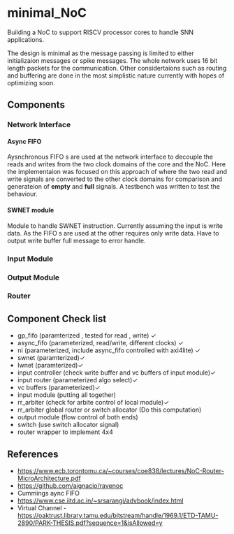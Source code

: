 # minimal_NoC

Building a NoC to support RISCV processor cores to handle SNN applications. 

The design is minimal as the message passing is limited to either initializaion messages or spike messages. The whole network uses 16 bit length packets for the communication. Other considertaions such as routing and buffering are done in the most simplistic nature currently with hopes of optimizing soon. 


## Components


###  Network Interface 

#### Async FIFO

Aysnchronous FIFO s are used at the network interface to decouple the reads and writes from the two clock domains of the core and the NoC. Here the implementaion was focused on this approach of where the two read and write signals are converted to the other clock domains for comparison and generateion of **empty** and **full** signals. 
A testbench was written to test the behaviour. 

#### SWNET module

Module to handle SWNET instruction. Currently assuming the input is write data. As the FIFO s are used at the other requires only write data. Have to output write buffer full message to error handle.

###  Input Module 


###  Output Module 


###  Router 


## Component Check list 

- gp_fifo (paramterized , tested for read , write) &check;
- async_fifo (parameterized, read/write, different clocks) &check;
- ni (parameterized, include async_fifo controlled with axi4lite) &check;
- swnet (paramterized)&check;
- lwnet (paramterized)&check;
- input controller (check write buffer and vc buffers of input module)&check;
- input router (parameterized algo select)&check;
- vc buffers (parameterized)&check;
- input module (putting all together)
- rr_arbiter (check for arbite control of local module)&check;
- rr_arbiter global router or switch allocator (Do this computation)
- output module (flow control of both ends)
- switch (use switch allocator signal)
- router wrapper to implement 4x4 



## References 
- https://www.ecb.torontomu.ca/~courses/coe838/lectures/NoC-Router-MicroArchitecture.pdf
- https://github.com/aignacio/ravenoc
- Cummings aync FIFO
- https://www.cse.iitd.ac.in/~srsarangi/advbook/index.html
- Virtual Channel - https://oaktrust.library.tamu.edu/bitstream/handle/1969.1/ETD-TAMU-2890/PARK-THESIS.pdf?sequence=1&isAllowed=y
